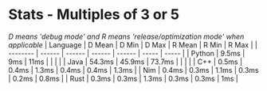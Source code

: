 # Stats - Multiples of 3 or 5
*D means 'debug mode' and R means 'release/optimization mode' when applicable*
| Language | D Mean | D Min  | D Max  | R Mean | R Min | R Max |
| -------- | ------ | ------ | ------ | ------ | ----- | ----- |
| Python   | 9.5ms  | 9ms    | 11ms   |        |       |       |
| Java     | 54.3ms | 45.9ms | 73.7ms |        |       |       |
| C++      | 0.5ms  | 0.4ms  | 1.3ms  | 0.4ms  | 0.4ms | 1.3ms |
| Nim      | 0.4ms  | 0.3ms  | 1.1ms  | 0.3ms  | 0.2ms | 0.8ms |
| Rust     | 0.3ms  | 0.3ms  | 1.3ms  | 0.3ms  | 0.3ms | 1ms   |
